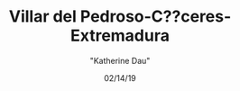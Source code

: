 ---
id: '12'
title: Villar del Pedroso-C??ceres-Extremadura
date: 02/14/19
categories: '"Guadalupe"'
author: '"Katherine Dau"'
Lat: '39.704779'
Lng: "-5.194911"
description: 
permalink: "/places/12.html"
layout: post
---